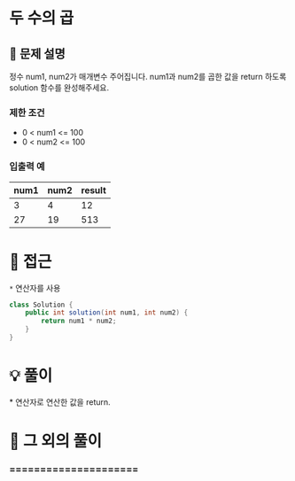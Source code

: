 # 두 수의 곱

## 📌 문제 설명

정수 num1, num2가 매개변수 주어집니다. num1과 num2를 곱한 값을 return 하도록 solution 함수를 완성해주세요.

### 제한 조건

- 0 < num1 <= 100
- 0 < num2 <= 100

### 입출력 예

| num1 | num2 | result |
| ---- | ---- | ------ |
| 3    | 4    | 12     |
| 27   | 19   | 513    |

# 🧐 접근

`*` 연산자를 사용

```java
class Solution {
    public int solution(int num1, int num2) {
        return num1 * num2;
    }
}
```

# 💡 풀이

\* 연산자로 연산한 값을 return.

# 📘 그 외의 풀이

### =====================
